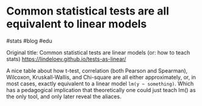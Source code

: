 # Common statistical tests are all equivalent to linear models
#stats #blog #edu

Original title: Common statistical tests are linear models (or: how to teach stats)
https://lindeloev.github.io/tests-as-linear/

A nice table about how t-test, correlation (both Pearson and Spearman), Wilcoxon, Kruskall-Wallis, and Chi-square are all either approximately, or, in most cases, exactly equivalent to a linear model `lm(y ~ something)`. Which has a pedagogical implication that theoretically one could just teach lm() as the only tool, and only later reveal the aliaces.